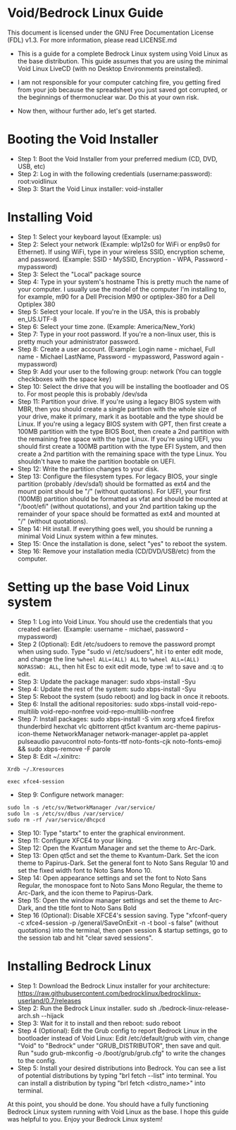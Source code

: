 # Void/Bedrock Linux Guide
This document is licensed under the GNU Free Documentation License (FDL) v1.3. For more information, please read LICENSE.md

- This is a guide for a complete Bedrock Linux system using Void Linux as the base distribution. This guide assumes that you are using the minimal Void Linux LiveCD (with no Desktop Environments preinstalled).

- I am not responsible for your computer catching fire, you getting fired from your job because the spreadsheet you just saved got corrupted, or the beginnings of thermonuclear war. Do this at your own risk.

- Now then, withour further ado, let's get started.

# Booting the Void Installer
- Step 1: Boot the Void Installer from your preferred medium (CD, DVD, USB, etc)
- Step 2: Log in with the following credentials (username:password): root:voidlinux
- Step 3: Start the Void Linux installer: void-installer

# Installing Void
- Step 1: Select your keyboard layout (Example: us)
- Step 2: Select your network (Example: wlp12s0 for WiFi or enp9s0 for Ethernet). If using WiFi, type in your wireless SSID, encryption scheme, and password. (Example: SSID - MySSID, Encryption - WPA, Password - mypassword)
- Step 3: Select the "Local" package source
- Step 4: Type in your system's hostname This is pretty much the name of your computer. I usually use the model of the computer I'm installing to, for example, m90 for a Dell Precision M90 or optiplex-380 for a Dell Optiplex 380
- Step 5: Select your locale. If you're in the USA, this is probably en_US.UTF-8
- Step 6: Select your time zone. (Example: America/New_York)
- Step 7: Type in your root password. If you're a non-linux user, this is pretty much your administrator password.
- Step 8: Create a user account. (Example: Login name - michael, Full name - Michael LastName, Password - mypassword, Password again - mypassword)
- Step 9: Add your user to the following group: network (You can toggle checkboxes with the space key)
- Step 10: Select the drive that you will be installing the bootloader and OS to. For most people this is probably /dev/sda
- Step 11: Partition your drive. If you're using a legacy BIOS system with MBR, then you should create a single partition with the whole size of your drive, make it primary, mark it as bootable and the type should be Linux. If you're using a legacy BIOS system with GPT, then first create a 100MB partition with the type BIOS Boot, then create a 2nd partition with the remaining free space with the type Linux. If you're using UEFI, you should first create a 100MB partition with the type EFI System, and then create a 2nd partition with the remaining space with the type Linux. You shouldn't have to make the partition bootable on UEFI.
- Step 12: Write the partition changes to your disk.
- Step 13: Configure the filesystem types. For legacy BIOS, your single partition (probably /dev/sda1) should be formatted as ext4 and the mount point should be "/" (without quotations). For UEFI, your first (100MB) partition should be formatted as vfat and should be mounted at "/boot/efi" (without quotations), and your 2nd partition taking up the remainder of your space should be formatted as ext4 and mounted at "/" (without quotations).
- Step 14: Hit install. If everything goes well, you should be running a minimal Void Linux system within a few minutes.
- Step 15: Once the installation is done, select "yes" to reboot the system.
- Step 16: Remove your installation media (CD/DVD/USB/etc) from the computer.

# Setting up the base Void Linux system
- Step 1: Log into Void Linux. You should use the credentials that you created earlier. (Example: username - michael, password - mypassword)
- Step 2 (Optional): Edit /etc/sudoers to remove the password prompt when using sudo. Type "sudo vi /etc/sudoers", hit i to enter edit mode, and change the line `%wheel ALL=(ALL) ALL` to `%wheel ALL=(ALL) NOPASSWD: ALL`, then hit Esc to exit edit mode, type :w! to save and :q to edit.
- Step 3: Update the package manager: sudo xbps-install -Syu
- Step 4: Update the rest of the system: sudo xbps-install -Syu
- Step 5: Reboot the system (sudo reboot) and log back in once it reboots.
- Step 6: Install the aditional repositories: sudo xbps-install void-repo-multilib void-repo-nonfree void-repo-multilib-nonfree
- Step 7: Install packages: sudo xbps-install -S vim xorg xfce4 firefox thunderbird hexchat vlc qbittorrent qt5ct kvantum arc-theme papirus-icon-theme NetworkManager network-manager-applet pa-applet pulseaudio pavucontrol noto-fonts-ttf noto-fonts-cjk noto-fonts-emoji && sudo xbps-remove -F parole
- Step 8: Edit ~/.xinitrc:
```
Xrdb ~/.Xresources

exec xfce4-session
```
- Step 9: Configure network manager:
```
sudo ln -s /etc/sv/NetworkManager /var/service/
sudo ln -s /etc/sv/dbus /var/service/
sudo rm -rf /var/service/dhcpcd
```
- Step 10: Type "startx" to enter the graphical environment.
- Step 11: Configure XFCE4 to your liking.
- Step 12: Open the Kvantum Manager and set the theme to Arc-Dark.
- Step 13: Open qt5ct and set the theme to Kvantum-Dark. Set the icon theme to Papirus-Dark. Set the general font to Noto Sans Regular 10 and set the fixed width font to Noto Sans Mono 10.
- Step 14: Open appearance settings and set the font to Noto Sans Regular, the monospace font to Noto Sans Mono Regular, the theme to Arc-Dark, and the icon theme to Papirus-Dark.
- Step 15: Open the window manager settings and set the theme to Arc-Dark, and the title font to Noto Sans Bold
- Step 16 (Optional): Disable XFCE4's session saving. Type "xfconf-query -c xfce4-session -p /general/SaveOnExit -n -t bool -s false" (without quotations) into the terminal, then open session & startup settings, go to the session tab and hit "clear saved sessions".

# Installing Bedrock Linux
- Step 1: Download the Bedrock Linux installer for your architecture: https://raw.githubusercontent.com/bedrocklinux/bedrocklinux-userland/0.7/releases
- Step 2: Run the Bedrock Linux installer. sudo sh ./bedrock-linux-release-arch.sh --hijack
- Step 3: Wait for it to install and then reboot: sudo reboot
- Step 4 (Optional): Edit the Grub config to report Bedrock Linux in the bootloader instead of Void Linux: Edit /etc/default/grub with vim, change "Void" to "Bedrock" under "GRUB_DISTRIBUTOR", then save and quit. Run "sudo grub-mkconfig -o /boot/grub/grub.cfg" to write the changes to the config.
- Step 5: Install your desired distributions into Bedrock. You can see a list of potential distributions by typing "brl fetch --list" into terminal. You can install a distribution by typing "brl fetch <distro_name>" into terminal.

At this point, you should be done. You should have a fully functioning Bedrock Linux system running with Void Linux as the base. I hope this guide was helpful to you. Enjoy your Bedrock Linux system!
